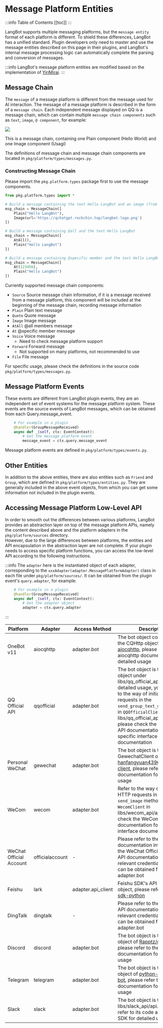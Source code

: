 # Message Platform Entities

:::info Table of Contents
[[toc]]
:::

LangBot supports multiple messaging platforms, but the `message entity` format of each platform is different. To shield these differences, LangBot has a unified standard. Plugin developers only need to master and use the message entities described on this page in their plugins, and LangBot's internal message processing logic can automatically complete the parsing and conversion of messages.

:::info
LangBot's message platform entities are modified based on the implementation of [YiriMirai](https://github.com/YiriMiraiProject/YiriMirai).
:::

## Message Chain

The `message` of a message platform is different from the message used for AI interaction. The message of a message platform is described in the form of a `message chain`. Each independent message displayed on QQ is a message chain, which can contain multiple `message chain components` such as `text`, `image`, `@ component`, for example:

![](/assets/image/zh/plugin/dev/plugin_dev_messages_01.png)

This is a message chain, containing one Plain component (Hello World) and one Image component (Usagi)

The definitions of message chain and message chain components are located in `pkg/platform/types/messages.py`.

### Constructing Message Chain

Please import the `pkg.platform.types` package first to use the message components.  

```python
from pkg.platform.types import *

# Build a message containing the text Hello LangBot and an image (from URL)
msg_chain = MessageChain([
    Plain("Hello LangBot"),
    Image(url='https://qchatgpt.rockchin.top/langbot-logo.png')
])

# Build a message containing @all and the text Hello LangBot
msg_chain = MessageChain([
    AtAll(),
    Plain("Hello LangBot")
])

# Build a message containing @specific member and the text Hello LangBot
msg_chain = MessageChain([
    At(123456),
    Plain("Hello LangBot")
])
```

Currently supported message chain components:

- `Source` Source message chain information, if it is a message received from a message platform, this component will be included at the beginning of the message chain, recording message information
- `Plain` Plain text message
- `Quote` Quote message
- `Image` Image message
- `AtAll` @all members message
- `At` @specific member message
- `Voice` Voice message
    - Need to check message platform support
- `Forward` Forward message
    - Not supported on many platforms, not recommended to use
- `File` File message

For specific usage, please check the definitions in the source code `pkg/platform/types/messages.py`.

## Message Platform Events

These events are different from LangBot plugin events, they are an independent set of event systems for the message platform system. These events are the source events of LangBot messages, which can be obtained from each Query.message_event.

```python
    # For example in a plugin
    @handler(GroupMessageReceived)
    async def _(self, ctx: EventContext):
        # Get the message platform event
        message_event = ctx.query.message_event
```

Message platform events are defined in `pkg/platform/types/events.py`.

## Other Entities

In addition to the above entities, there are also entities such as `Friend` and `Group`, which are defined in `pkg/platform/types/entities.py`.
They are generally included in the above event objects, from which you can get some information not included in the plugin events.

## Accessing Message Platform Low-Level API

In order to smooth out the differences between various platforms, LangBot provides an abstraction layer on top of the message platform APIs, namely the content described above and the platform adapters in the `pkg/platform/sources` directory.  
However, due to the large differences between platforms, the entities and API encapsulation in the abstraction layer are not complete. If your plugin needs to access specific platform functions, you can access the low-level API according to the following instructions.

:::info
The `adapter` here is the instantiated object of each adapter, corresponding to the `xxxAdapter(adapter.MessagePlatformAdapter)` class in each file under `pkg/platform/sources/`. It can be obtained from the plugin event's `query.adapter`, for example:

```python
    # For example in a plugin
    @handler(GroupMessageReceived)
    async def _(self, ctx: EventContext):
        # Get the adapter object
        adapter = ctx.query.adapter
```
:::


| Platform | Adapter | Access Method | Description |
| --- | --- | --- | --- |
| OneBot v11| aiocqhttp | adapter.bot | The bot object corresponds to the CQHttp object of [aiocqhttp](https://github.com/nonebot/aiocqhttp), please refer to the aiocqhttp documentation for detailed usage |
| QQ Official API | qqofficial | adapter.bot | The bot object is the SDK object under libs/qq_official_api, for detailed usage, you can refer to the way of initiating HTTP requests in the `send_group_text_msg` method in `QQOfficialClient` in libs/qq_official_api/api.py, please check the QQ official API documentation for specific interface documentation|
| Personal WeChat | gewechat | adapter.bot | The bot object is the GewechatClient object of [hanfangyuan4396/gewechat-client](https://github.com/hanfangyuan4396/gewechat-python), please refer to the documentation for detailed usage |
| WeCom | wecom | adapter.bot | Refer to the way of initiating HTTP requests in the `send_image` method in `WecomClient` in libs/wecom_api/api.py, please check the WeCom API documentation for specific interface documentation |
| WeChat Official Account | officialaccount | - | Please refer to the interface documentation information in the WeChat Official Account API documentation, the relevant credential information can be obtained from adapter.bot |
| Feishu | lark | adapter.api_client | Feishu SDK's API Client object, please refer to [oapi-sdk-python](https://github.com/larksuite/oapi-sdk-python) |
| DingTalk | dingtalk | - | Please refer to the DingTalk API documentation, the relevant credential information can be obtained from adapter.bot |
| Discord | discord | adapter.bot | The bot object is the Discord object of [Rapptz/discord.py](https://github.com/Rapptz/discord.py), please refer to the documentation for detailed usage |
| Telegram | telegram | adapter.bot | The bot object is the Telegram object of [python-telegram-bot](https://github.com/python-telegram-bot/python-telegram-bot), please refer to the documentation for detailed usage |
| Slack | slack | adapter.bot | The bot object is the object in libs/slack_api/api.py, please refer to its code and Slack SDK for detailed usage |
